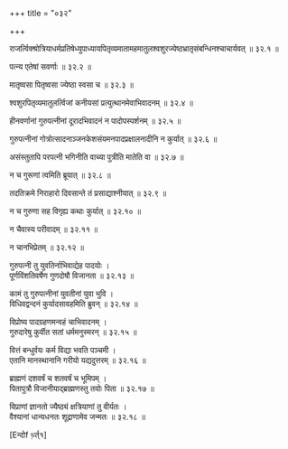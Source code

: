 +++
title = "०३२"

+++

राजर्त्विक्श्रोत्रियाधर्मप्रतिषेध्युपाध्यायपितृव्यमातामहमातुलश्वशुरज्येष्ठभ्रातृसंबन्धिनश्चाचार्यवत् ॥ ३२.१ ॥

पत्न्य एतेषां सवर्णाः ॥ ३२.२ ॥

मातृष्वसा पितृष्वसा ज्येष्ठा स्वसा च ॥ ३२.३ ॥

श्वशुरपितृव्यमातुलर्त्विजां कनीयसां प्रत्युत्थानमेवाभिवादनम् ॥ ३२.४ ॥

हीनवर्णानां गुरुपत्नीनां दूरादभिवादनं न पादोपस्पर्शनम् ॥ ३२.५ ॥

गुरुपत्नीनां गोत्रोत्सादनाञ्जनकेशसंयमनपादप्रक्षालनादीनि न कुर्यात् ॥ ३२.६ ॥

असंस्तुतापि परपत्नी भगिनीति वाच्या पुत्रीति मातेति वा ॥ ३२.७ ॥

न च गुरूणां त्वमिति ब्रूयात् ॥ ३२.८ ॥

तदतिक्रमे निराहारो दिवसान्ते तं प्रसाद्याश्नीयात् ॥ ३२.९ ॥

न च गुरुणा सह विगृह्य कथाः कुर्यात् ॥ ३२.१० ॥

न चैवास्य परीवादम् ॥ ३२.११ ॥

न चानभिप्रेतम् ॥ ३२.१२ ॥

गुरुपत्नी तु युवतिर्नाभिवाद्येह पादयोः  ।  
पूर्णविंशतिवर्षेण गुणदोषौ विजानता  ॥ ३२.१३ ॥

कामं तु गुरुपत्नीनां युवतीनां युवा भुवि  ।  
विधिवद्वन्दनं कुर्यादसावहमिति ब्रुवन्  ॥ ३२.१४ ॥

विप्रोष्य पादग्रहणमन्वहं चाभिवादनम्  ।  
गुरुदारेषु कुर्वीत सतां धर्ममनुस्मरन्  ॥ ३२.१५ ॥

वित्तं बन्धुर्वयः कर्म विद्या भवति पञ्चमी  ।  
एतानि मानस्थानानि गरीयो यद्यदुत्तरम्  ॥ ३२.१६ ॥

ब्राह्मणं दशवर्षं च शतवर्षं च भूमिपम्  ।  
पितापुत्रौ विजानीयाद्ब्राह्मणस्तु तयोः पिता  ॥ ३२.१७ ॥

विप्राणां ज्ञानतो ज्यैष्ठ्यं क्षत्रियाणां तु वीर्यतः  ।  
वैश्यानां धान्यधनतः शूद्राणामेव जन्मतः  ॥ ३२.१८ ॥

[Eन्दोf ড়र्त्१]



